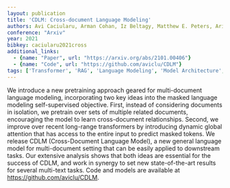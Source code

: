 ```yaml
---
layout: publication
title: 'CDLM: Cross-document Language Modeling'
authors: Avi Caciularu, Arman Cohan, Iz Beltagy, Matthew E. Peters, Arie Cattan, Ido Dagan
conference: "Arxiv"
year: 2021
bibkey: caciularu2021cross
additional_links:
  - {name: "Paper", url: "https://arxiv.org/abs/2101.00406"}
  - {name: "Code", url: "https://github.com/aviclu/CDLM"}
tags: ['Transformer', 'RAG', 'Language Modeling', 'Model Architecture', 'Masked Language Model', 'Training Techniques', 'Attention Mechanism', 'Has Code', 'Pretraining Methods', 'BERT']
---
```

We introduce a new pretraining approach geared for multi-document language
modeling, incorporating two key ideas into the masked language modeling
self-supervised objective. First, instead of considering documents in
isolation, we pretrain over sets of multiple related documents, encouraging the
model to learn cross-document relationships. Second, we improve over recent
long-range transformers by introducing dynamic global attention that has access
to the entire input to predict masked tokens. We release CDLM (Cross-Document
Language Model), a new general language model for multi-document setting that
can be easily applied to downstream tasks. Our extensive analysis shows that
both ideas are essential for the success of CDLM, and work in synergy to set
new state-of-the-art results for several multi-text tasks. Code and models are
available at https://github.com/aviclu/CDLM.
